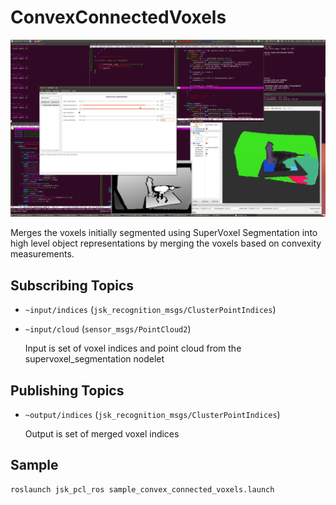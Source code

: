# ConvexConnectedVoxels
![](images/convex_connected_voxels.png)

Merges the voxels initially segmented using SuperVoxel Segmentation into high level object representations by merging the voxels based on convexity measurements.

## Subscribing Topics
* `~input/indices` (`jsk_recognition_msgs/ClusterPointIndices`)
* `~input/cloud` (`sensor_msgs/PointCloud2`)

  Input is set of voxel indices and point cloud from the supervoxel_segmentation nodelet

## Publishing Topics
* `~output/indices` (`jsk_recognition_msgs/ClusterPointIndices`)

  Output is set of merged voxel indices

## Sample

```bash
roslaunch jsk_pcl_ros sample_convex_connected_voxels.launch
```
